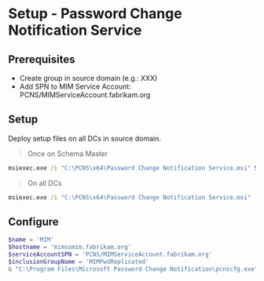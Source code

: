 ﻿# Setup - Password Change Notification Service

## Prerequisites

+ Create group in source domain (e.g.: XXX)
+ Add SPN to MIM Service Account: PCNS/MIMServiceAccount.fabrikam.org

## Setup

Deploy setup files on all DCs in source domain.

> Once on Schema Master

```cmd
msiexec.exe /i "C:\PCNS\x64\Password Change Notification Service.msi" SCHEMAONLY=TRUE
```

> On all DCs

```cmd
msiexec.exe /i "C:\PCNS\x64\Password Change Notification Service.msi"
```

## Configure

```powershell
$name = 'MIM'
$hostname = 'mimsomim.fabrikam.org'
$serviceAccountSPN = 'PCNS/MIMServiceAccount.fabrikam.org'
$inclusionGroupName = 'MIMPwdReplicated'
& "C:\Program Files\Microsoft Password Change Notification\pcnscfg.exe" ADDTARGET /N:$name /A:$hostname /S:$serviceAccountSPN /FI:$inclusionGroupName
```
